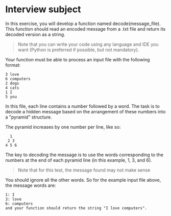 # Interview subject

In this exercise, you will develop a function named decode(message_file). This function should read an encoded message from a .txt file and return its decoded version as a string.

> Note that you can write your code using any language and IDE you want (Python is preferred if possible, but not mandatory).

Your function must be able to process an input file with the following format:

```
3 love
6 computers
2 dogs
4 cats
1 I
5 you
```

In this file, each line contains a number followed by a word. The task is to decode a hidden message based on the arrangement of these numbers into a "pyramid" structure.

The pyramid increases by one number per line, like so:

```
  1
 2 3
4 5 6
```

The key to decoding the message is to use the words corresponding to the numbers at the end of each pyramid line (in this example, 1, 3, and 6).
> Note that for this test, the message found may not make sense

You should ignore all the other words. So for the example input file above, the message words are:

```
1: I
3: love
6: computers
and your function should return the string "I love computers".
```
